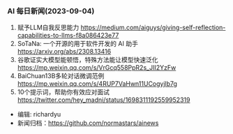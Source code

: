 
### AI 每日新闻(2023-09-04)

1. 赋予LLM自我反思能力 https://medium.com/aiguys/giving-self-reflection-capabilities-to-llms-f8a086423e77
2. SoTaNa: 一个开源的用于软件开发的 AI 助手 https://arxiv.org/abs/2308.13416
3. 谷歌证实大模型能顿悟，特殊方法能让模型快速泛化 https://mp.weixin.qq.com/s/VrGcq558PpR2s_JII2YzFw
4. BaiChuan13B多轮对话微调范例 https://mp.weixin.qq.com/s/4RUP7VaHwn11UCogyjlb7g
5. 10个提示词，帮助你有效应对面试 https://twitter.com/hey_madni/status/1698311192559952319

* 编辑: richardyu
* 新闻归档：https://github.com/normastars/ainews
